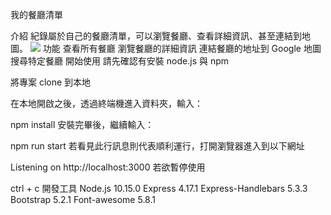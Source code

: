 我的餐廳清單

介紹
紀錄屬於自己的餐廳清單，可以瀏覽餐廳、查看詳細資訊、甚至連結到地圖。
<img src='./public/picture/截圖 2023-09-15 上午8.11.59'>
功能
查看所有餐廳
瀏覽餐廳的詳細資訊
連結餐廳的地址到 Google 地圖
搜尋特定餐廳
開始使用
請先確認有安裝 node.js 與 npm

將專案 clone 到本地

在本地開啟之後，透過終端機進入資料夾，輸入：

npm install
安裝完畢後，繼續輸入：

npm run start
若看見此行訊息則代表順利運行，打開瀏覽器進入到以下網址

Listening on http://localhost:3000
若欲暫停使用

ctrl + c
開發工具
Node.js 10.15.0
Express 4.17.1
Express-Handlebars 5.3.3
Bootstrap 5.2.1
Font-awesome 5.8.1